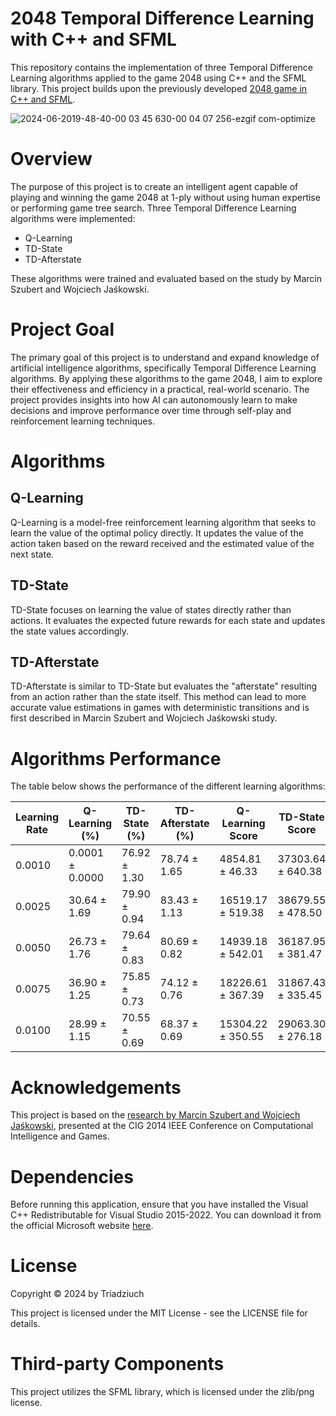 # 2048 Temporal Difference Learning with C++ and SFML
This repository contains the implementation of three Temporal Difference Learning algorithms applied to the game 2048 using C++ and the SFML library. This project builds upon the previously developed [2048 game in C++ and SFML](https://github.com/Triadziuch/2048).

![2024-06-2019-48-40-00 03 45 630-00 04 07 256-ezgif com-optimize](https://github.com/Triadziuch/2048-AI-Temporal-Difference/assets/75269577/8b92d981-0c34-4ee8-835f-95a3ee57411b)

# Overview
The purpose of this project is to create an intelligent agent capable of playing and winning the game 2048 at 1-ply without using human expertise or performing game tree search. Three Temporal Difference Learning algorithms were implemented:

* Q-Learning
* TD-State
* TD-Afterstate

These algorithms were trained and evaluated based on the study by Marcin Szubert and Wojciech Jaśkowski.


# Project Goal
The primary goal of this project is to understand and expand knowledge of artificial intelligence algorithms, specifically Temporal Difference Learning algorithms. By applying these algorithms to the game 2048, I aim to explore their effectiveness and efficiency in a practical, real-world scenario. The project provides insights into how AI can autonomously learn to make decisions and improve performance over time through self-play and reinforcement learning techniques.


# Algorithms

## Q-Learning
Q-Learning is a model-free reinforcement learning algorithm that seeks to learn the value of the optimal policy directly. It updates the value of the action taken based on the reward received and the estimated value of the next state.

## TD-State
TD-State focuses on learning the value of states directly rather than actions. It evaluates the expected future rewards for each state and updates the state values accordingly.

## TD-Afterstate
TD-Afterstate is similar to TD-State but evaluates the "afterstate" resulting from an action rather than the state itself. This method can lead to more accurate value estimations in games with deterministic transitions and is first described in Marcin Szubert and Wojciech Jaśkowski study.


# Algorithms Performance
The table below shows the performance of the different learning algorithms:

| Learning Rate | Q-Learning (%)      | TD-State (%)    | TD-Afterstate (%)  | Q-Learning Score             | TD-State Score         | TD-Afterstate Score  |
| ------------- | ------------------- | --------------- | ------------------ | ---------------------------- | ---------------------- | -------------------- |
| 0.0010        | 0.0001 ± 0.0000     | 76.92 ± 1.30    | 78.74 ± 1.65       | 4854.81 ± 46.33              | 37303.64 ± 640.38      | 38362.97 ± 764.90    |
| 0.0025        | 30.64 ± 1.69        | 79.90 ± 0.94    | 83.43 ± 1.13       | 16519.17 ± 519.38            | 38679.55 ± 478.50      | 39220.15 ± 514.10    |
| 0.0050        | 26.73 ± 1.76        | 79.64 ± 0.83    | 80.69 ± 0.82       | 14939.18 ± 542.01            | 36187.95 ± 381.47      | 35740.57 ± 357.10    |
| 0.0075        | 36.90 ± 1.25        | 75.85 ± 0.73    | 74.12 ± 0.76       | 18226.61 ± 367.39            | 31867.43 ± 335.45      | 30657.45 ± 367.08    |
| 0.0100        | 28.99 ± 1.15        | 70.55 ± 0.69    | 68.37 ± 0.69       | 15304.22 ± 350.55            | 29063.30 ± 276.18      | 27557.62 ± 278.03    |


# Acknowledgements
This project is based on the [research by Marcin Szubert and Wojciech Jaśkowski](https://www.cs.put.poznan.pl/wjaskowski/pub/papers/Szubert2014_2048.pdf), presented at the CIG 2014 IEEE Conference on Computational Intelligence and Games.


# Dependencies
Before running this application, ensure that you have installed the Visual C++ Redistributable for Visual Studio 2015-2022. You can download it from the official Microsoft website [here](https://support.microsoft.com/en-us/help/2977003/the-latest-supported-visual-c-downloads).


# License
Copyright © 2024 by Triadziuch

This project is licensed under the MIT License - see the LICENSE file for details.


# Third-party Components
This project utilizes the SFML library, which is licensed under the zlib/png license.
